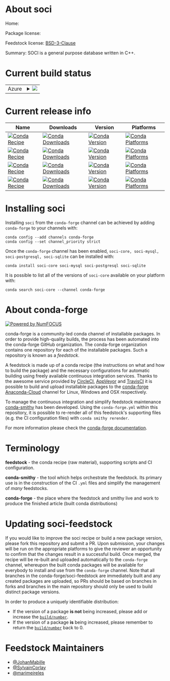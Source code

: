 About soci
==========

Home: 

Package license: 

Feedstock license: [BSD-3-Clause](https://github.com/conda-forge/soci-feedstock/blob/master/LICENSE.txt)

Summary: SOCI is a general purpose database written in C++.

Current build status
====================


<table>
    
  <tr>
    <td>Azure</td>
    <td>
      <details>
        <summary>
          <a href="https://dev.azure.com/conda-forge/feedstock-builds/_build/latest?definitionId=11514&branchName=master">
            <img src="https://dev.azure.com/conda-forge/feedstock-builds/_apis/build/status/soci-feedstock?branchName=master">
          </a>
        </summary>
        <table>
          <thead><tr><th>Variant</th><th>Status</th></tr></thead>
          <tbody><tr>
              <td>linux_64</td>
              <td>
                <a href="https://dev.azure.com/conda-forge/feedstock-builds/_build/latest?definitionId=11514&branchName=master">
                  <img src="https://dev.azure.com/conda-forge/feedstock-builds/_apis/build/status/soci-feedstock?branchName=master&jobName=linux&configuration=linux_64_" alt="variant">
                </a>
              </td>
            </tr><tr>
              <td>osx_64</td>
              <td>
                <a href="https://dev.azure.com/conda-forge/feedstock-builds/_build/latest?definitionId=11514&branchName=master">
                  <img src="https://dev.azure.com/conda-forge/feedstock-builds/_apis/build/status/soci-feedstock?branchName=master&jobName=osx&configuration=osx_64_" alt="variant">
                </a>
              </td>
            </tr><tr>
              <td>win_64</td>
              <td>
                <a href="https://dev.azure.com/conda-forge/feedstock-builds/_build/latest?definitionId=11514&branchName=master">
                  <img src="https://dev.azure.com/conda-forge/feedstock-builds/_apis/build/status/soci-feedstock?branchName=master&jobName=win&configuration=win_64_" alt="variant">
                </a>
              </td>
            </tr>
          </tbody>
        </table>
      </details>
    </td>
  </tr>
</table>

Current release info
====================

| Name | Downloads | Version | Platforms |
| --- | --- | --- | --- |
| [![Conda Recipe](https://img.shields.io/badge/recipe-soci--core-green.svg)](https://anaconda.org/conda-forge/soci-core) | [![Conda Downloads](https://img.shields.io/conda/dn/conda-forge/soci-core.svg)](https://anaconda.org/conda-forge/soci-core) | [![Conda Version](https://img.shields.io/conda/vn/conda-forge/soci-core.svg)](https://anaconda.org/conda-forge/soci-core) | [![Conda Platforms](https://img.shields.io/conda/pn/conda-forge/soci-core.svg)](https://anaconda.org/conda-forge/soci-core) |
| [![Conda Recipe](https://img.shields.io/badge/recipe-soci--mysql-green.svg)](https://anaconda.org/conda-forge/soci-mysql) | [![Conda Downloads](https://img.shields.io/conda/dn/conda-forge/soci-mysql.svg)](https://anaconda.org/conda-forge/soci-mysql) | [![Conda Version](https://img.shields.io/conda/vn/conda-forge/soci-mysql.svg)](https://anaconda.org/conda-forge/soci-mysql) | [![Conda Platforms](https://img.shields.io/conda/pn/conda-forge/soci-mysql.svg)](https://anaconda.org/conda-forge/soci-mysql) |
| [![Conda Recipe](https://img.shields.io/badge/recipe-soci--postgresql-green.svg)](https://anaconda.org/conda-forge/soci-postgresql) | [![Conda Downloads](https://img.shields.io/conda/dn/conda-forge/soci-postgresql.svg)](https://anaconda.org/conda-forge/soci-postgresql) | [![Conda Version](https://img.shields.io/conda/vn/conda-forge/soci-postgresql.svg)](https://anaconda.org/conda-forge/soci-postgresql) | [![Conda Platforms](https://img.shields.io/conda/pn/conda-forge/soci-postgresql.svg)](https://anaconda.org/conda-forge/soci-postgresql) |
| [![Conda Recipe](https://img.shields.io/badge/recipe-soci--sqlite-green.svg)](https://anaconda.org/conda-forge/soci-sqlite) | [![Conda Downloads](https://img.shields.io/conda/dn/conda-forge/soci-sqlite.svg)](https://anaconda.org/conda-forge/soci-sqlite) | [![Conda Version](https://img.shields.io/conda/vn/conda-forge/soci-sqlite.svg)](https://anaconda.org/conda-forge/soci-sqlite) | [![Conda Platforms](https://img.shields.io/conda/pn/conda-forge/soci-sqlite.svg)](https://anaconda.org/conda-forge/soci-sqlite) |

Installing soci
===============

Installing `soci` from the `conda-forge` channel can be achieved by adding `conda-forge` to your channels with:

```
conda config --add channels conda-forge
conda config --set channel_priority strict
```

Once the `conda-forge` channel has been enabled, `soci-core, soci-mysql, soci-postgresql, soci-sqlite` can be installed with:

```
conda install soci-core soci-mysql soci-postgresql soci-sqlite
```

It is possible to list all of the versions of `soci-core` available on your platform with:

```
conda search soci-core --channel conda-forge
```


About conda-forge
=================

[![Powered by NumFOCUS](https://img.shields.io/badge/powered%20by-NumFOCUS-orange.svg?style=flat&colorA=E1523D&colorB=007D8A)](http://numfocus.org)

conda-forge is a community-led conda channel of installable packages.
In order to provide high-quality builds, the process has been automated into the
conda-forge GitHub organization. The conda-forge organization contains one repository
for each of the installable packages. Such a repository is known as a *feedstock*.

A feedstock is made up of a conda recipe (the instructions on what and how to build
the package) and the necessary configurations for automatic building using freely
available continuous integration services. Thanks to the awesome service provided by
[CircleCI](https://circleci.com/), [AppVeyor](https://www.appveyor.com/)
and [TravisCI](https://travis-ci.com/) it is possible to build and upload installable
packages to the [conda-forge](https://anaconda.org/conda-forge)
[Anaconda-Cloud](https://anaconda.org/) channel for Linux, Windows and OSX respectively.

To manage the continuous integration and simplify feedstock maintenance
[conda-smithy](https://github.com/conda-forge/conda-smithy) has been developed.
Using the ``conda-forge.yml`` within this repository, it is possible to re-render all of
this feedstock's supporting files (e.g. the CI configuration files) with ``conda smithy rerender``.

For more information please check the [conda-forge documentation](https://conda-forge.org/docs/).

Terminology
===========

**feedstock** - the conda recipe (raw material), supporting scripts and CI configuration.

**conda-smithy** - the tool which helps orchestrate the feedstock.
                   Its primary use is in the construction of the CI ``.yml`` files
                   and simplify the management of *many* feedstocks.

**conda-forge** - the place where the feedstock and smithy live and work to
                  produce the finished article (built conda distributions)


Updating soci-feedstock
=======================

If you would like to improve the soci recipe or build a new
package version, please fork this repository and submit a PR. Upon submission,
your changes will be run on the appropriate platforms to give the reviewer an
opportunity to confirm that the changes result in a successful build. Once
merged, the recipe will be re-built and uploaded automatically to the
`conda-forge` channel, whereupon the built conda packages will be available for
everybody to install and use from the `conda-forge` channel.
Note that all branches in the conda-forge/soci-feedstock are
immediately built and any created packages are uploaded, so PRs should be based
on branches in forks and branches in the main repository should only be used to
build distinct package versions.

In order to produce a uniquely identifiable distribution:
 * If the version of a package **is not** being increased, please add or increase
   the [``build/number``](https://docs.conda.io/projects/conda-build/en/latest/resources/define-metadata.html#build-number-and-string).
 * If the version of a package **is** being increased, please remember to return
   the [``build/number``](https://docs.conda.io/projects/conda-build/en/latest/resources/define-metadata.html#build-number-and-string)
   back to 0.

Feedstock Maintainers
=====================

* [@JohanMabille](https://github.com/JohanMabille/)
* [@SylvainCorlay](https://github.com/SylvainCorlay/)
* [@marimeireles](https://github.com/marimeireles/)

